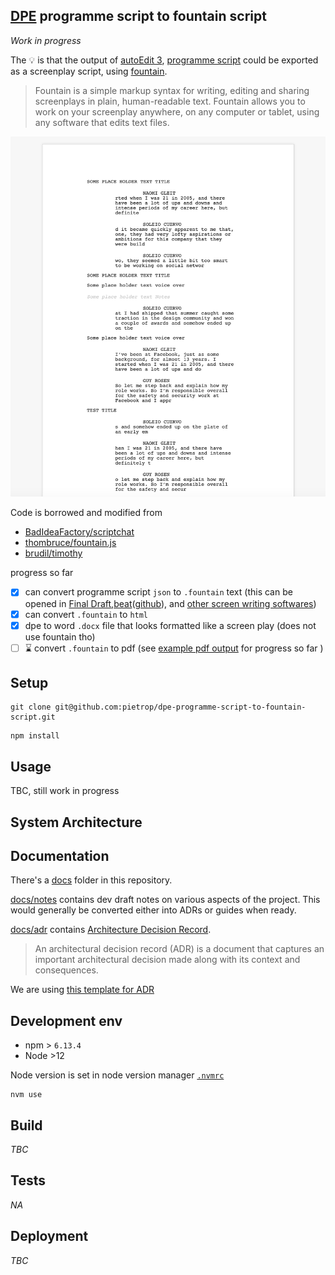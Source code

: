 ## [DPE](https://github.com/pietrop/digital-paper-edit-client) programme script to fountain script

<!-- _One liner + link to confluence page_
_Screenshot of UI - optional_ -->

_Work in progress_

The 💡 is that the output of [autoEdit 3](https://www.autoedit.io), [programme script](https://autoedit.gitbook.io/autoedit-3-user-manual/paperediting) could be exported as a screenplay script, using [fountain](https://fountain.io/).

> Fountain is a simple markup syntax for writing, editing and sharing screenplays in plain, human-readable text. Fountain allows you to work on your screenplay anywhere, on any computer or tablet, using any software that edits text files.

![](./docs/screenshots/example.png)

Code is borrowed and modified from

- [BadIdeaFactory/scriptchat](https://github.com/BadIdeaFactory/scriptchat)
- [thombruce/fountain.js](https://github.com/thombruce/fountain.js/blob/master/fountain.js)
- [brudil/timothy](https://github.com/brudil/timothy)

progress so far

- [x] can convert programme script `json` to `.fountain` text (this can be opened in [Final Draft](https://store.finaldraft.com/all-final-draft-products.html),[beat](https://lmparppei.itch.io/beat)([github](https://github.com/lmparppei/Beat/)), and [other screen writing softwares](https://fountain.io/apps))
- [x] can convert `.fountain` to `html`
- [x] dpe to word `.docx` file that looks formatted like a screen play (does not use fountain tho)
- [ ] ⌛ convert `.fountain` to pdf (see [example pdf output](./public/test.pdf) for progress so far )

## Setup

<!-- _stack - optional_
_How to build and run the code/app_ -->

```
git clone git@github.com:pietrop/dpe-programme-script-to-fountain-script.git
```

```
npm install
```

## Usage

TBC, still work in progress

## System Architecture

<!-- _High level overview of system architecture_ -->

## Documentation

There's a [docs](./docs) folder in this repository.

[docs/notes](./docs/notes) contains dev draft notes on various aspects of the project. This would generally be converted either into ADRs or guides when ready.

[docs/adr](./docs/adr) contains [Architecture Decision Record](https://github.com/joelparkerhenderson/architecture_decision_record).

> An architectural decision record (ADR) is a document that captures an important architectural decision made along with its context and consequences.

We are using [this template for ADR](https://gist.github.com/iaincollins/92923cc2c309c2751aea6f1b34b31d95)

## Development env

 <!-- _How to run the development environment_ -->

- npm > `6.13.4`
- Node >12

Node version is set in node version manager [`.nvmrc`](https://github.com/creationix/nvm#nvmrc)

```
nvm use
```

<!-- _Coding style convention ref optional, eg which linter to use_ -->

<!-- _Linting, github pre-push hook - optional_ -->

## Build

<!-- _How to run build_ -->

_TBC_

## Tests

<!-- _How to carry out tests_ -->

_NA_

## Deployment

<!-- _How to deploy the code/app into test/staging/production_ -->

_TBC_
